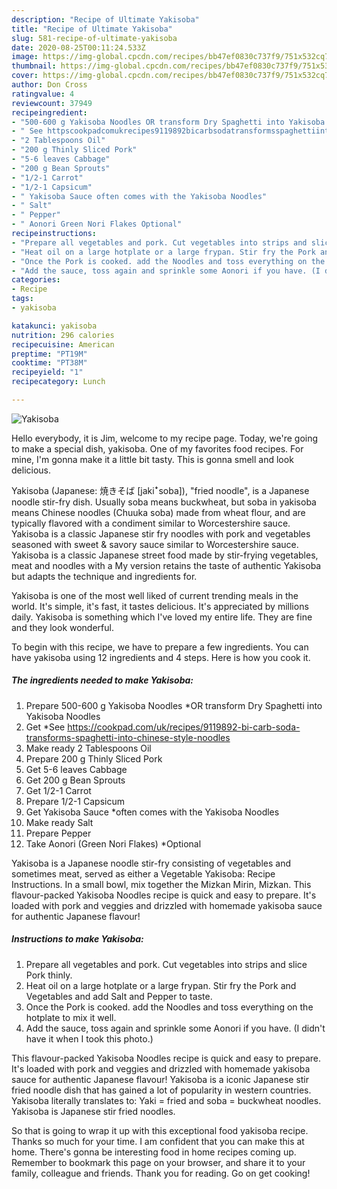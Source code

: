 ```yaml
---
description: "Recipe of Ultimate Yakisoba"
title: "Recipe of Ultimate Yakisoba"
slug: 581-recipe-of-ultimate-yakisoba
date: 2020-08-25T00:11:24.533Z
image: https://img-global.cpcdn.com/recipes/bb47ef0830c737f9/751x532cq70/yakisoba-recipe-main-photo.jpg
thumbnail: https://img-global.cpcdn.com/recipes/bb47ef0830c737f9/751x532cq70/yakisoba-recipe-main-photo.jpg
cover: https://img-global.cpcdn.com/recipes/bb47ef0830c737f9/751x532cq70/yakisoba-recipe-main-photo.jpg
author: Don Cross
ratingvalue: 4
reviewcount: 37949
recipeingredient:
- "500-600 g Yakisoba Noodles OR transform Dry Spaghetti into Yakisoba Noodles"
- " See httpscookpadcomukrecipes9119892bicarbsodatransformsspaghettiintochinesestylenoodles"
- "2 Tablespoons Oil"
- "200 g Thinly Sliced Pork"
- "5-6 leaves Cabbage"
- "200 g Bean Sprouts"
- "1/2-1 Carrot"
- "1/2-1 Capsicum"
- " Yakisoba Sauce often comes with the Yakisoba Noodles"
- " Salt"
- " Pepper"
- " Aonori Green Nori Flakes Optional"
recipeinstructions:
- "Prepare all vegetables and pork. Cut vegetables into strips and slice Pork thinly."
- "Heat oil on a large hotplate or a large frypan. Stir fry the Pork and Vegetables and add Salt and Pepper to taste."
- "Once the Pork is cooked. add the Noodles and toss everything on the hotplate to mix it well."
- "Add the sauce, toss again and sprinkle some Aonori if you have. (I didn&#39;t have it when I took this photo.)"
categories:
- Recipe
tags:
- yakisoba

katakunci: yakisoba 
nutrition: 296 calories
recipecuisine: American
preptime: "PT19M"
cooktime: "PT38M"
recipeyield: "1"
recipecategory: Lunch

---
```



![Yakisoba](https://img-global.cpcdn.com/recipes/bb47ef0830c737f9/751x532cq70/yakisoba-recipe-main-photo.jpg)

Hello everybody, it is Jim, welcome to my recipe page. Today, we're going to make a special dish, yakisoba. One of my favorites food recipes. For mine, I'm gonna make it a little bit tasty. This is gonna smell and look delicious.

Yakisoba (Japanese: 焼きそば [jakiꜜsoba]), &#34;fried noodle&#34;, is a Japanese noodle stir-fry dish. Usually soba means buckwheat, but soba in yakisoba means Chinese noodles (Chuuka soba) made from wheat flour, and are typically flavored with a condiment similar to Worcestershire sauce. Yakisoba is a classic Japanese stir fry noodles with pork and vegetables seasoned with sweet &amp; savory sauce similar to Worcestershire sauce. Yakisoba is a classic Japanese street food made by stir-frying vegetables, meat and noodles with a My version retains the taste of authentic Yakisoba but adapts the technique and ingredients for.

Yakisoba is one of the most well liked of current trending meals in the world. It's simple, it's fast, it tastes delicious. It's appreciated by millions daily. Yakisoba is something which I've loved my entire life. They are fine and they look wonderful.


To begin with this recipe, we have to prepare a few ingredients. You can have yakisoba using 12 ingredients and 4 steps. Here is how you cook it.

<!--inarticleads1-->

##### The ingredients needed to make Yakisoba:

1. Prepare 500-600 g Yakisoba Noodles *OR transform Dry Spaghetti into Yakisoba Noodles
1. Get  *See https://cookpad.com/uk/recipes/9119892-bi-carb-soda-transforms-spaghetti-into-chinese-style-noodles
1. Make ready 2 Tablespoons Oil
1. Prepare 200 g Thinly Sliced Pork
1. Get 5-6 leaves Cabbage
1. Get 200 g Bean Sprouts
1. Get 1/2-1 Carrot
1. Prepare 1/2-1 Capsicum
1. Get  Yakisoba Sauce *often comes with the Yakisoba Noodles
1. Make ready  Salt
1. Prepare  Pepper
1. Take  Aonori (Green Nori Flakes) *Optional


Yakisoba is a Japanese noodle stir-fry consisting of vegetables and sometimes meat, served as either a Vegetable Yakisoba: Recipe Instructions. In a small bowl, mix together the Mizkan Mirin, Mizkan. This flavour-packed Yakisoba Noodles recipe is quick and easy to prepare. It&#39;s loaded with pork and veggies and drizzled with homemade yakisoba sauce for authentic Japanese flavour! 

<!--inarticleads2-->

##### Instructions to make Yakisoba:

1. Prepare all vegetables and pork. Cut vegetables into strips and slice Pork thinly.
1. Heat oil on a large hotplate or a large frypan. Stir fry the Pork and Vegetables and add Salt and Pepper to taste.
1. Once the Pork is cooked. add the Noodles and toss everything on the hotplate to mix it well.
1. Add the sauce, toss again and sprinkle some Aonori if you have. (I didn&#39;t have it when I took this photo.)


This flavour-packed Yakisoba Noodles recipe is quick and easy to prepare. It&#39;s loaded with pork and veggies and drizzled with homemade yakisoba sauce for authentic Japanese flavour! Yakisoba is a iconic Japanese stir fried noodle dish that has gained a lot of popularity in western countries. Yakisoba literally translates to: Yaki = fried and soba = buckwheat noodles. Yakisoba is Japanese stir fried noodles. 

So that is going to wrap it up with this exceptional food yakisoba recipe. Thanks so much for your time. I am confident that you can make this at home. There's gonna be interesting food in home recipes coming up. Remember to bookmark this page on your browser, and share it to your family, colleague and friends. Thank you for reading. Go on get cooking!
